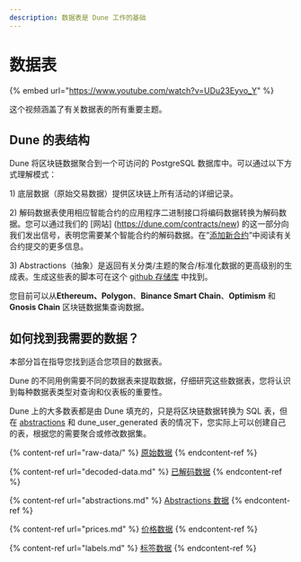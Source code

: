 ```yaml
---
description: 数据表是 Dune 工作的基础
---
```


# 数据表



{% embed url="https://www.youtube.com/watch?v=UDu23Eyvo_Y" %}

这个视频涵盖了有关数据表的所有重要主题。

## Dune 的表结构

Dune 将区块链数据聚合到一个可访问的 PostgreSQL 数据库中。可以通过以下方式理解模式：

1\) 底层数据（原始交易数据）提供区块链上所有活动的详细记录。

2\) 解码数据表使用相应智能合约的应用程序二进制接口将编码数据转换为解码数据。您可以通过我们的 [网站] (https://dune.com/contracts/new) 的这一部分向我们发出信号，表明您需要某个智能合约的解码数据。在”[添加新合约](../../duneapp/adding-new-contracts.md)”中阅读有关合约提交的更多信息。

3\) Abstractions（抽象）是返回有关分类/主题的聚合/标准化数据的更高级别的生成表。生成这些表的脚本可在这个 [github 存储库](https://github.com/duneanalytics/abstractions) 中找到。

您目前可以从**Ethereum、Polygon**、**Binance Smart Chain**、**Optimism** 和 **Gnosis Chain** 区块链数据集查询数据。

## 如何找到我需要的数据？

本部分旨在指导您找到适合您项目的数据表。

Dune 的不同用例需要不同的数据表来提取数据，仔细研究这些数据表，您将认识到每种数据表类型对查询和仪表板的重要性。

Dune 上的大多数表都是由 Dune 填充的，只是将区块链数据转换为 SQL 表，但在 [abstractions](abstractions.md) 和 dune\_user\_generated 表的情况下，您实际上可以创建自己的表，根据您的需要聚合或修改数据集。

{% content-ref url="raw-data/" %}
[原始数据](raw-data/)
{% endcontent-ref %}

{% content-ref url="decoded-data.md" %}
[已解码数据](decoded-data.md)
{% endcontent-ref %}

{% content-ref url="abstractions.md" %}
[Abstractions 数据](abstractions.md)
{% endcontent-ref %}

{% content-ref url="prices.md" %}
[价格数据](prices.md)
{% endcontent-ref %}

{% content-ref url="labels.md" %}
[标签数据](labels.md)
{% endcontent-ref %}

